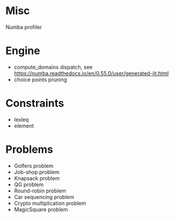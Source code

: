 # Misc
Numba profiler

# Engine
- compute_domains dispatch, see https://numba.readthedocs.io/en/0.55.0/user/generated-jit.html 
- choice points pruning

# Constraints
- lexleq
- element

# Problems
- Golfers problem
- Job-shop problem
- Knapsack problem
- QG problem
- Round-robin problem
- Car sequencing problem
- Crypto multiplication problem
- MagicSquare problem